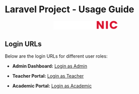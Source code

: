 # Laravel Project - Usage Guide

<p align="center">
  <img src="public/dashboard/assets/media/logos/logo-default.svg" alt="Elearning-Platform" width="200"/>
</p>

## Login URLs

Below are the login URLs for different user roles:

- **Admin Dashboard:**
  [Login as Admin](http://127.0.0.1:8000/admin/login)

- **Teacher Portal:**
  [Login as Teacher](http://127.0.0.1:8000/teacher/login)

- **Academic Portal:**
  [Login as Academic](http://127.0.0.1:8000/academic/login)
